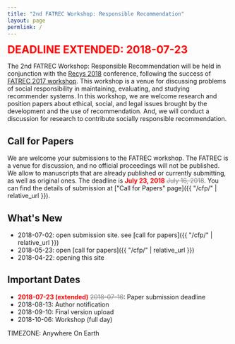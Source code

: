 ```yaml
---
title: "2nd FATREC Workshop: Responsible Recommendation"
layout: page
permlink: /
---
```


<div style="color: red; font-weight: bold; font-size: x-large;">DEADLINE EXTENDED: 2018-07-23</div>

The 2nd FATREC Workshop: Responsible Recommendation will be held in conjunction with the [Recys 2018](https://recsys.acm.org/recsys18/) conference, following the success of [FATREC 2017 workshop](https://piret.gitlab.io/fatrec/).
This workshop is a venue for discussing problems of social responsibility in maintaining, evaluating, and studying recommender systems.
In this workshop, we are welcome research and position papers about ethical, social, and legal issues brought by the development and the use of recommendation.
And, we will conduct a discussion for research to contribute socially responsible recommendation.

## Call for Papers

We are welcome your submissions to the FATREC workshop.
The FATREC is a venue for discussion, and no official proceedings will not be published.
We allow to manuscripts that are already published or currently submitting, as well as original ones.
The deadline is <span style="color: red; font-weight: bold;">July 23, 2018</span> <del style="color: gray;">July 16, 2018</del>.
You can find the details of submission at ["Call for Papers" page]({{ "/cfp/" | relative_url }}).

## What's New

* 2018-07-02: open submission site. see [call for papers]({{ "/cfp/" | relative_url }})
* 2018-05-23: open [call for papers]({{ "/cfp/" | relative_url }})
* 2018-04-22: opening this site

## Important Dates

* <span style="color: red; font-weight: bold;">2018-07-23 (extended)</span> <del style="color: gray;">2018-07-16</del>: Paper submission deadline
* 2018-08-13: Author notification
* 2018-09-10: Final version upload
* 2018-10-06: Workshop (full day)

TIMEZONE: Anywhere On Earth
